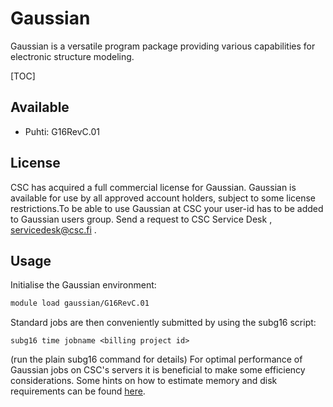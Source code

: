 # Gaussian

Gaussian is a versatile program package providing various capabilities for electronic structure modeling.

[TOC]

## Available
- Puhti: G16RevC.01

## License
CSC has acquired a full commercial license for Gaussian. Gaussian is available for use by all approved account holders, subject to some license restrictions.To be able to use Gaussian at CSC your user-id has to be added to Gaussian users group. Send a request to CSC Service Desk , servicedesk@csc.fi .

## Usage

Initialise the Gaussian environment:

```bash
module load gaussian/G16RevC.01
```
Standard jobs are then conveniently submitted by using the subg16 script:
```text
subg16 time jobname <billing project id>
``` 
(run the plain subg16 command for details)
For optimal performance of Gaussian jobs on CSC's servers it is beneficial to make some efficiency considerations.
Some hints on how to estimate memory and disk requirements can be found [here](http://gaussian.com/running/?tabid=3).


